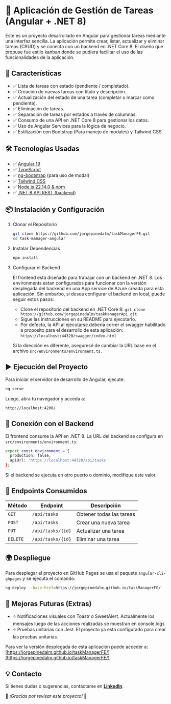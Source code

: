 # 📝 Aplicación de Gestión de Tareas (Angular + .NET 8)

Este es un proyecto desarrollado en Angular para gestionar tareas mediante una interfaz sencilla. La aplicación permite crear, listar, actualizar y eliminar tareas (CRUD) y se conecta con un backend en .NET Core 8. El diseño que propuse fue estilo kanban donde se pudiera facilitar el uso de las funcionalidades de la aplicación.

## 🚀 Características

- ✅ Lista de tareas con estado (pendiente / completado).
- ✅ Creación de nuevas tareas con título y descripción.
- ✅ Actualización del estado de una tarea (completar o marcar como pendiente).
- ✅ Eliminación de tareas.
- ✅ Separación de tareas por estados a través de columnas.
- ✅ Consumo de una API en .NET Core 8 para gestionar los datos.
- ✅ Uso de Angular Services para la lógica de negocio.
- ✅ Estilización con Bootstrap (Para manejo de modales) y Tailwind CSS.

## 🛠️ Tecnologías Usadas

- ✅ [Angular 19](https://angular.dev/)
- ✅ [TypeScript](https://www.typescriptlang.org/)
- ✅ [ng-bootstrap](https://ng-bootstrap.github.io/) (para uso de modal)
- ✅ [Tailwind CSS](https://tailwindcss.com/)
- ✅ [Node.js 22.14.0 & npm](https://nodejs.org/en/download)
- ✅ [.NET 8 API REST (backend)](https://dotnet.microsoft.com/en-us/download/dotnet/8.0)


##  📦 Instalación y Configuración

1. Clonar el Repositorio
    ```bash
    git clone https://github.com/jorgepinedalm/taskManagerFE.git
    cd task-manager-angular
    ```

1. Instalar Dependencias
    ```bash
    npm install
    ```
   
2. Configurar el Backend

    El frontend está diseñado para trabajar con un backend en .NET 8. Los environments estan configurados para funcionar con la versión desplegada del backend en una App service de Azure creada para esta aplicación. Sin embarbo, si desea configurar el backend en local, puede seguir estos pasos:
    - Clone el repositorio del backend en .NET Core 8: `git clone https://github.com/jorgepinedalm/taskManagerApi.git`
    - Sigue las instrucciones en su README para ejecutarlo.
    - Por defecto, la API al ejecutarse deberia correr el swagger habilitado a proposito para el desarrollo de esta aplicación: `https://localhost:44320/swagger/index.html`
    
    Si la dirección es diferente, aseguresé de cambiar la URL base en el archivo `src/environments/environment.ts`.

## ▶️ Ejecución del Proyecto

Para iniciar el servidor de desarrollo de Angular, ejecute:

```bash
ng serve
```

Luego, abra tu navegador y acceda a:

`http://localhost:4200/`

## 🔌 Conexión con el Backend

El frontend consume la API en .NET 8. La URL del backend se configura en `src/environments/environment.ts`:

```bash
export const environment = {
  production: false,
  apiUrl: 'https://localhost:44320/api/tasks'
};
```

Si el backend se ejecuta en otro puerto o dominio, modifique este valor.

## 📑 Endpoints Consumidos

| Método   | Endpoint          | Descripción              |
| -------- | ----------------- | ------------------------ |
| `GET`    | `/api/tasks`      | Obtener todas las tareas |
| `POST`   | `/api/tasks`      | Crear una nueva tarea    |
| `PUT`    | `/api/tasks/{id}` | Actualizar una tarea     |
| `DELETE` | `/api/tasks/{id}` | Eliminar una tarea       |

## 🌍 Despliegue

Para desplegar el proyecto en GitHub Pages se usa el paquete `angular-cli-ghpages` y se ejecuta el comando:

```bash
ng deploy --base-href=https://jorgepinedalm.github.io/taskManagerFE/
```

## 🎯 Mejoras Futuras (Extras)

- ⭐ Notificaciones visuales con Toastr o SweetAlert. Actualmente los mensajes luego de las acciones realizadas se muestran en console.logs
- ⭐ Pruebas unitarias con Jest. El proyecto ya esta configurado para crear las pruebas unitarias.

Para ver la versión desplegada de esta aplicación puede acceder a: [https://jorgepinedalm.github.io/taskManagerFE/](https://jorgepinedalm.github.io/taskManagerFE/)

## 💡 Contacto

Si tienes dudas o sugerencias, contáctame en **[LinkedIn](https://www.linkedin.com/in/jorgepinedam/)**.

🚀 *¡Gracias por revisar este proyecto!* 🚀